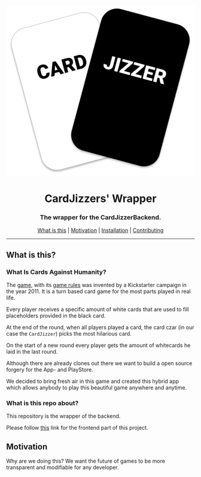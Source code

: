 <div align="center">
    <img src="./res/logo.svg">
    <h1>CardJizzers' Wrapper</h1>
    <h3>The wrapper for the CardJizzerBackend.</h3>
</div>

<div align="center">
</div>

<div align="center">

[What is this](#what-is-this) | 
[Motivation](#motivation) | 
[Installation](#installation) | 
[Contributing](#contributing)

</div>
<hr/>

## What is this?
### What Is Cards Against Humanity?
The [game][cards-against-humanity], with its [game rules][game-rules] was invented by a Kickstarter campaign in the year 2011.
It is a turn based card game for the most parts played in real life.

Every player receives a specific amount of white cards that are used to fill placeholders provided in the black card.

At the end of the round, when all players played a card, the card czar (in our case the `CardJizzer`) picks the most hilarious card.

On the start of a new round every player gets the amount of whitecards he laid in the last round.

Although there are already clones out there we want to build a open source forgery for the App- and PlayStore. 

We decided to bring fresh air in this game and created this hybrid app which allows anybody to play
this beautiful game anywhere and anytime.

### What is this repo about?
This repository is the wrapper of the backend.

Please follow [this][frontend] link for the frontend part of this project.

## Motivation
Why are we doing this? We want the future of games to be more transparent and modifiable for any developer.


[cards-against-humanity]: https://cardsagainsthumanity.com/
[game-rules]: http://s3.amazonaws.com/cah/CAH_Rules.pdf
[frontend]: https://github.com/CardJizzerApp/CardJizzerFrontend